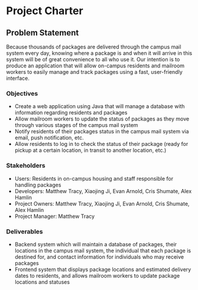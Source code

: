 Project Charter
===============

## Problem Statement
Because thousands of packages are delivered through the campus mail system every day, knowing where a package is and when it will arrive in this system will be of great convenience to all who use it.  Our intention is to produce an application that will allow on-campus residents and mailroom workers to easily manage and track packages using a fast, user-friendly interface.

### Objectives
* Create a web application using Java that will manage a database with information regarding residents and packages
* Allow mailroom workers to update the status of packages as they move through various stages of the campus mail system
* Notify residents of their packages status in the campus mail system via email, push notification, etc.
* Allow residents to log in to check the status of their package (ready for pickup at a certain location, in transit to another location, etc.)

### Stakeholders
* Users: Residents in on-campus housing and staff responsible for handling packages
* Developers: Matthew Tracy, Xiaojing Ji, Evan Arnold, Cris Shumate, Alex Hamlin
* Project Owners: Matthew Tracy, Xiaojing Ji, Evan Arnold, Cris Shumate, Alex Hamlin
* Project Manager: Matthew Tracy

### Deliverables
* Backend system which will maintain a database of packages, their locations in the campus mail system, the individual that each package is destined for, and contact information for individuals who may receive packages
* Frontend system that displays package locations and estimated delivery dates to residents, and allows mailroom workers to update package locations and statuses